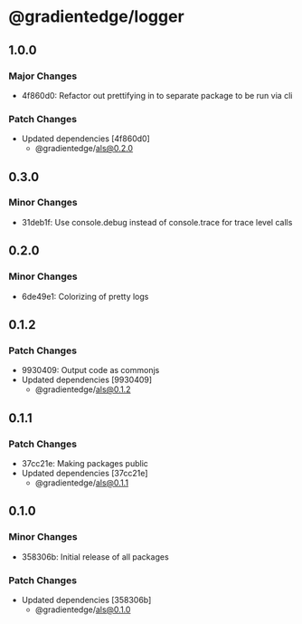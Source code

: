 # @gradientedge/logger

## 1.0.0

### Major Changes

- 4f860d0: Refactor out prettifying in to separate package to be run via cli

### Patch Changes

- Updated dependencies [4f860d0]
  - @gradientedge/als@0.2.0

## 0.3.0

### Minor Changes

- 31deb1f: Use console.debug instead of console.trace for trace level calls

## 0.2.0

### Minor Changes

- 6de49e1: Colorizing of pretty logs

## 0.1.2

### Patch Changes

- 9930409: Output code as commonjs
- Updated dependencies [9930409]
  - @gradientedge/als@0.1.2

## 0.1.1

### Patch Changes

- 37cc21e: Making packages public
- Updated dependencies [37cc21e]
  - @gradientedge/als@0.1.1

## 0.1.0

### Minor Changes

- 358306b: Initial release of all packages

### Patch Changes

- Updated dependencies [358306b]
  - @gradientedge/als@0.1.0

